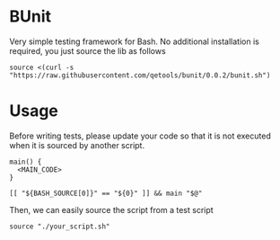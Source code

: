 # BUnit
Very simple testing framework for Bash. No additional installation is required, you just source the lib as follows

    source <(curl -s "https://raw.githubusercontent.com/qetools/bunit/0.0.2/bunit.sh")

# Usage

Before writing tests, please update your code so that it is not executed when it is sourced by another script.

    main() {
      <MAIN_CODE>
    }

    [[ "${BASH_SOURCE[0]}" == "${0}" ]] && main "$@"

Then, we can easily source the script from a test script

    source "./your_script.sh"

